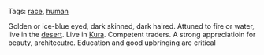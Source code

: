 Tags: [race](Races), [human](Humans)

Golden or ice-blue eyed, dark skinned, dark haired. Attuned to fire or water, live in the [desert](Deserts). Live in [Kura](Kura). Competent traders. A strong appreciatioin for beauty, architecutre. Education and good upbringing are critical
